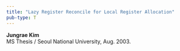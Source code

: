 ```yaml
---
title: "Lazy Register Reconcile for Local Register Allocation"
pub-type: T
---
```


**Jungrae Kim**<br>
MS Thesis / Seoul National University, Aug. 2003.

